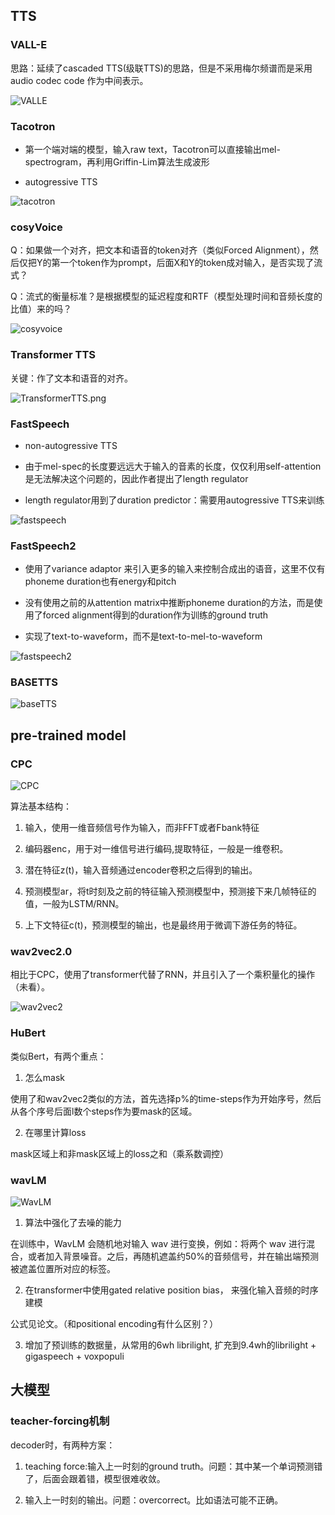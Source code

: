 ## TTS

### VALL-E


思路：延续了cascaded TTS(级联TTS)的思路，但是不采用梅尔频谱而是采用 audio codec code 作为中间表示。


![VALLE](VALLE.png)

### Tacotron

- 第一个端对端的模型，输入raw text，Tacotron可以直接输出mel-spectrogram，再利用Griffin-Lim算法生成波形

- autogressive TTS

![tacotron](tacotron.png)

### cosyVoice

Q：如果做一个对齐，把文本和语音的token对齐（类似Forced Alignment），然后仅把Y的第一个token作为prompt，后面X和Y的token成对输入，是否实现了流式？

Q：流式的衡量标准？是根据模型的延迟程度和RTF（模型处理时间和音频长度的比值）来的吗？

![cosyvoice](cosyvoice.png)

### Transformer TTS 

关键：作了文本和语音的对齐。

![TransformerTTS.png](TransformerTTS.png)

### FastSpeech

- non-autogressive TTS

- 由于mel-spec的长度要远远大于输入的音素的长度，仅仅利用self-attention是无法解决这个问题的，因此作者提出了length regulator

- length regulator用到了duration predictor：需要用autogressive TTS来训练

![fastspeech](fastspeech.png)


### FastSpeech2

- 使用了variance adaptor 来引入更多的输入来控制合成出的语音，这里不仅有phoneme duration也有energy和pitch

- 没有使用之前的从attention matrix中推断phoneme duration的方法，而是使用了forced alignment得到的duration作为训练的ground truth

- 实现了text-to-waveform，而不是text-to-mel-to-waveform

![fastspeech2](fastspeech2.png)

### BASETTS

![baseTTS](baseTTS.png)

## pre-trained model

### CPC
![CPC](CPC.png)

算法基本结构：

1. 输入，使用一维音频信号作为输入，而非FFT或者Fbank特征

2. 编码器enc，用于对一维信号进行编码,提取特征，一般是一维卷积。

3. 潜在特征z(t)，输入音频通过encoder卷积之后得到的输出。

4. 预测模型ar，将t时刻及之前的特征输入预测模型中，预测接下来几帧特征的值，一般为LSTM/RNN。

5. 上下文特征c(t)，预测模型的输出，也是最终用于微调下游任务的特征。

### wav2vec2.0

相比于CPC，使用了transformer代替了RNN，并且引入了一个乘积量化的操作（未看）。

![wav2vec2](wav2vec2.png)

### HuBert

类似Bert，有两个重点：

1. 怎么mask

使用了和wav2vec2类似的方法，首先选择p%的time-steps作为开始序号，然后从各个序号后面l数个steps作为要mask的区域。

2. 在哪里计算loss

mask区域上和非mask区域上的loss之和（乘系数调控）

### wavLM

![WavLM](WavLM.png)

1. 算法中强化了去噪的能力

在训练中，WavLM 会随机地对输入 wav 进行变换，例如：将两个 wav 进行混合，或者加入背景噪音。之后，再随机遮盖约50%的音频信号，并在输出端预测被遮盖位置所对应的标签。

2. 在transformer中使用gated relative position bias， 来强化输入音频的时序建模

公式见论文。（和positional encoding有什么区别？）

3. 增加了预训练的数据量，从常用的6wh librilight, 扩充到9.4wh的librilight + gigaspeech + voxpopuli



## 大模型
### teacher-forcing机制

decoder时，有两种方案：

1. teaching force:输入上一时刻的ground truth。问题：其中某一个单词预测错了，后面会跟着错，模型很难收敛。

2. 输入上一时刻的输出。问题：overcorrect。比如语法可能不正确。


